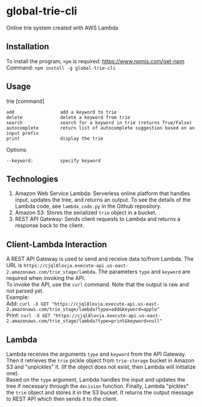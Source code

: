 # global-trie-cli

Online trie system created with AWS Lambda


## Installation
To install the program, `npm` is required: https://www.npmjs.com/get-npm \
Command: ```npm install -g global-trie-cli```

## Usage

trie [command] <options>

    add                 add a keyword to trie
    delete              delete a keyword from trie
    search              search for a keyword in trie (returns True/False)
    autocomplete        return list of autocomplete suggestion based on an input prefix
    print               display the trie

Options: 

    --keyword:          specify keyword

## Technologies
1. Amazon Web Service Lambda: Serverless online platform that handles input, updates the tree, and returns an output. 
   To see the details of the Lambda code, see `lambda_code.py` in the Github repository. 
2. Amazon S3: Stores the serialized `trie` object in a bucket. 
3. REST API Gateway: Sends client requests to Lambda and returns a response back to the client. 

## Client-Lambda Interaction

A REST API Gateway is used to send and receive data to/from Lambda. The URL is `https://cjql8lovja.execute-api.us-east-2.amazonaws.com/trie_stage/lambda`. The parameters `type` and `keyword` are required when invoking the API. \
To invoke the API, use the `curl` command. Note that the output is raw and not parsed yet. \
Example: \
Add: `curl -X GET "https://cjql8lovja.execute-api.us-east-2.amazonaws.com/trie_stage/lambda?type=add&keyword=apple"` \
Print: `curl -X GET "https://cjql8lovja.execute-api.us-east-2.amazonaws.com/trie_stage/lambda?type=print&keyword=null"`

## Lambda
Lambda receives the arguments `type` and `keyword` from the API Gateway. Then it retrieves the `trie` pickle object from `trie-storage` bucket in Amazon S3 and "unpickles" it. (If the object does not exist, then Lambda will initialize one). \
Based on the `type` argument, Lambda handles the input and updates the tree if necessary through the `decision` function. Finally, Lambda "pickles" the `trie` object and stores it in the S3 bucket. It returns the output message to REST API which then sends it to the client. 





